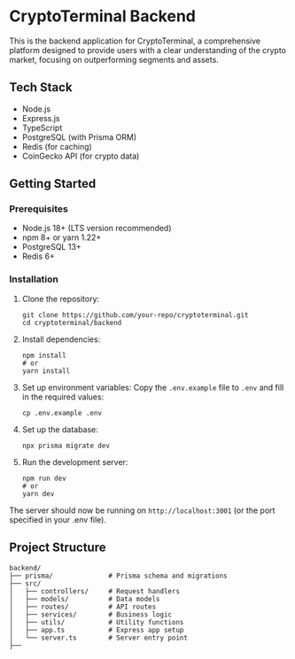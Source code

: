 # CryptoTerminal Backend

This is the backend application for CryptoTerminal, a comprehensive platform designed to provide users with a clear understanding of the crypto market, focusing on outperforming segments and assets.

## Tech Stack

- Node.js
- Express.js
- TypeScript
- PostgreSQL (with Prisma ORM)
- Redis (for caching)
- CoinGecko API (for crypto data)

## Getting Started

### Prerequisites

- Node.js 18+ (LTS version recommended)
- npm 8+ or yarn 1.22+
- PostgreSQL 13+
- Redis 6+

### Installation

1. Clone the repository:
   ```
   git clone https://github.com/your-repo/cryptoterminal.git
   cd cryptoterminal/backend
   ```

2. Install dependencies:
   ```
   npm install
   # or
   yarn install
   ```

3. Set up environment variables:
   Copy the `.env.example` file to `.env` and fill in the required values:
   ```
   cp .env.example .env
   ```

4. Set up the database:
   ```
   npx prisma migrate dev
   ```

5. Run the development server:
   ```
   npm run dev
   # or
   yarn dev
   ```

The server should now be running on `http://localhost:3001` (or the port specified in your .env file).

## Project Structure

```
backend/
├── prisma/              # Prisma schema and migrations
├── src/
│   ├── controllers/     # Request handlers
│   ├── models/          # Data models
│   ├── routes/          # API routes
│   ├── services/        # Business logic
│   ├── utils/           # Utility functions
│   ├── app.ts           # Express app setup
│   └── server.ts        # Server entry point
├──